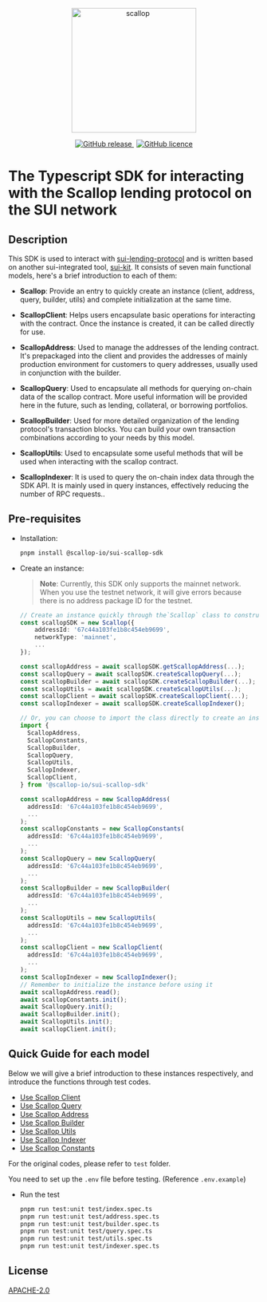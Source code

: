 <p align="center">
  <a href="https://app.scallop.io">
    <img alt="scallop" src="https://i.imgur.com/g7Y4MIj.png" width="250" />
  </a>
</p>
<p align="center">
    <a style="padding-right: 5px;" href="https://github.com/scallop-io/sui-scallop-sdk/releases">
        <img alt="GitHub release" src="https://img.shields.io/github/v/release/scallop-io/sui-scallop-sdk?display_name=tag">
    </a>
    <a href="https://github.com/scallop-io/sui-scallop-sdk/blob/main/LICENSE">
        <img alt="GitHub licence" src="https://img.shields.io/github/license/scallop-io/sui-scallop-sdk?logoColor=blue">
    </a>
</p>

# The Typescript SDK for interacting with the Scallop lending protocol on the SUI network

## Description

This SDK is used to interact with [sui-lending-protocol](https://github.com/scallop-io/sui-lending-protocol) and is written based on another sui-integrated tool, [sui-kit](https://github.com/scallop-io/sui-kit). It consists of seven main functional models, here's a brief introduction to each of them:

- **Scallop**: Provide an entry to quickly create an instance (client, address, query, builder, utils) and complete initialization at the same time.

- **ScallopClient**: Helps users encapsulate basic operations for interacting with the contract. Once the instance is created, it can be called directly for use.

- **ScallopAddress**: Used to manage the addresses of the lending contract. It's prepackaged into the client and provides the addresses of mainly production environment for customers to query addresses, usually used in conjunction with the builder.

- **ScallopQuery**: Used to encapsulate all methods for querying on-chain data of the scallop contract. More useful information will be provided here in the future, such as lending, collateral, or borrowing portfolios.

- **ScallopBuilder**: Used for more detailed organization of the lending protocol's transaction blocks. You can build your own transaction combinations according to your needs by this model.

- **ScallopUtils**: Used to encapsulate some useful methods that will be used when interacting with the scallop contract.

- **ScallopIndexer**: It is used to query the on-chain index data through the SDK API. It is mainly used in query instances, effectively reducing the number of RPC requests..

## Pre-requisites

- Installation:
  ```bash
  pnpm install @scallop-io/sui-scallop-sdk
  ```
- Create an instance:

  > **Note**: Currently, this SDK only supports the mainnet network. When you use the testnet network, it will give errors because there is no address package ID for the testnet.

  ```typescript
  // Create an instance quickly through the`Scallop` class to construct other models.
  const scallopSDK = new Scallop({
      addressId: '67c44a103fe1b8c454eb9699',
      networkType: 'mainnet',
      ...
  });

  const scallopAddress = await scallopSDK.getScallopAddress(...);
  const scallopQuery = await scallopSDK.createScallopQuery(...);
  const scallopBuilder = await scallopSDK.createScallopBuilder(...);
  const scallopUtils = await scallopSDK.createScallopUtils(...);
  const scallopClient = await scallopSDK.createScallopClient(...);
  const scallopIndexer = await scallopSDK.createScallopIndexer();

  // Or, you can choose to import the class directly to create an instance.
  import {
    ScallopAddress,
    ScallopConstants,
    ScallopBuilder,
    ScallopQuery,
    ScallopUtils,
    ScallopIndexer,
    ScallopClient,
  } from '@scallop-io/sui-scallop-sdk'

  const scallopAddress = new ScallopAddress(
    addressId: '67c44a103fe1b8c454eb9699',
    ...
  );
  const scallopConstants = new ScallopConstants(
    addressId: '67c44a103fe1b8c454eb9699',
    ...
  );
  const ScallopQuery = new ScallopQuery(
    addressId: '67c44a103fe1b8c454eb9699',
    ...
  );
  const ScallopBuilder = new ScallopBuilder(
    addressId: '67c44a103fe1b8c454eb9699',
    ...
  );
  const ScallopUtils = new ScallopUtils(
    addressId: '67c44a103fe1b8c454eb9699',
    ...
  );
  const scallopClient = new ScallopClient(
    addressId: '67c44a103fe1b8c454eb9699',
    ...
  );
  const ScallopIndexer = new ScallopIndexer();
  // Remember to initialize the instance before using it
  await scallopAddress.read();
  await scallopConstants.init();
  await ScallopQuery.init();
  await ScallopBuilder.init();
  await ScallopUtils.init();
  await scallopClient.init();
  ```

## Quick Guide for each model

Below we will give a brief introduction to these instances respectively, and introduce the functions through test codes.

- [Use Scallop Client](./document/client.md)
- [Use Scallop Query](./document/query.md)
- [Use Scallop Address](./document/address.md)
- [Use Scallop Builder](./document/builder.md)
- [Use Scallop Utils](./document/utils.md)
- [Use Scallop Indexer](./document/indexer.md)
- [Use Scallop Constants](./document/constants.md)

For the original codes, please refer to `test` folder.

You need to set up the `.env` file before testing. (Reference `.env.example`)

- Run the test

  ```bash
  pnpm run test:unit test/index.spec.ts
  pnpm run test:unit test/address.spec.ts
  pnpm run test:unit test/builder.spec.ts
  pnpm run test:unit test/query.spec.ts
  pnpm run test:unit test/utils.spec.ts
  pnpm run test:unit test/indexer.spec.ts
  ```

## License

[APACHE-2.0](https://www.apache.org/licenses/LICENSE-2.0)
